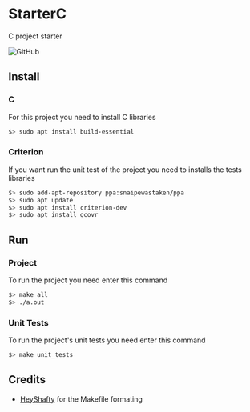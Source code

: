 # StarterC
C project starter

![GitHub](https://img.shields.io/github/license/mvetois/StarterC?style=flat-square&color=blue)

## Install

### C

For this project you need to install C libraries

```bash
$> sudo apt install build-essential
```

### Criterion

If you want run the unit test of the project you need to installs the tests libraries

```bash
$> sudo add-apt-repository ppa:snaipewastaken/ppa
$> sudo apt update
$> sudo apt install criterion-dev
$> sudo apt install gcovr
```

## Run

### Project

To run the project you need enter this command
```bash
$> make all
$> ./a.out
```

### Unit Tests

To run the project's unit tests you need enter this command
```bash
$> make unit_tests
```

## Credits

- [HeyShafty](https://github.com/HeyShafty) for the Makefile formating